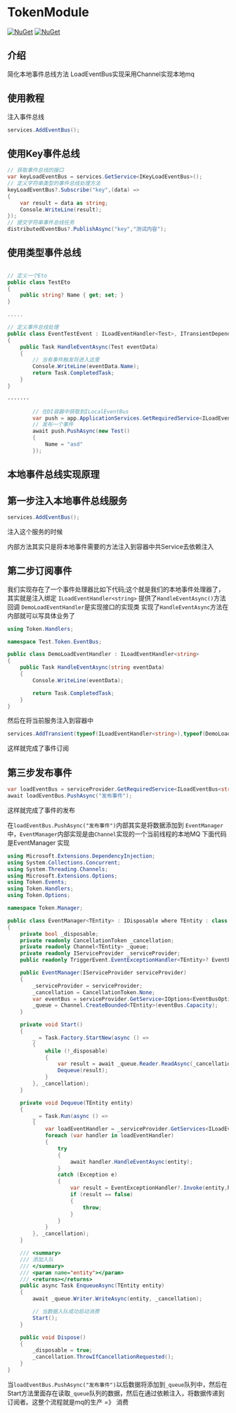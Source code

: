 # TokenModule

[![NuGet](https://img.shields.io/nuget/dt/Token.EventBus.svg?label=NuGet&style=flat&logo=nuget)](https://www.nuget.org/packages/Token.EventBus)
[![NuGet](https://img.shields.io/nuget/v/Token.EventBus.svg?label=NuGet&style=flat&logo=nuget)](https://www.nuget.org/packages/Token.EventBus/)

## 介绍

简化本地事件总线方法
LoadEventBus实现采用Channel实现本地mq

## 使用教程

注入事件总线

```csharp
services.AddEventBus();
```

## 使用Key事件总线

```csharp
// 获取事件总线的接口
var keyLoadEventBus = services.GetService<IKeyLoadEventBus>();
// 定义字符串类型的事件总线处理方法
keyLoadEventBus?.Subscribe("key",(data) =>
{
    var result = data as string;
    Console.WriteLine(result);
});
// 提交字符串事件总线任务
distributedEventBus?.PublishAsync("key","测试内容");

```

## 使用类型事件总线

```csharp

// 定义一个Eto
public class TestEto
{
    public string? Name { get; set; }
}

.....

// 定义事件总线处理
public class EventTestEvent : ILoadEventHandler<Test>, ITransientDependency
{
    public Task HandleEventAsync(Test eventData)
    {
        // 当有事件触发将进入这里
        Console.WriteLine(eventData.Name);
        return Task.CompletedTask;
    }
}

·······

        // 在DI容器中获取到ILocalEventBus
        var push = app.ApplicationServices.GetRequiredService<ILoadEventBus<Test>>();
        // 发布一个事件
        await push.PushAsync(new Test()
        {
            Name = "asd"
        });

```



## 本地事件总线实现原理

## 第一步注入本地事件总线服务

```c#
services.AddEventBus();
```

注入这个服务的时候

内部方法其实只是将本地事件需要的方法注入到容器中共Service去依赖注入

## 第二步订阅事件

我们实现存在了一个事件处理器比如下代码;这个就是我们的本地事件处理器了，其实就是注入绑定 `ILoadEventHandler<string>` 提供了`HandleEventAsync()`方法回调 `DemoLoadEventHandler`是实现接口的实现类
实现了`HandleEventAsync`方法在内部就可以写具体业务了

```c#
using Token.Handlers;

namespace Test.Token.EventBus;

public class DemoLoadEventHandler : ILoadEventHandler<string>
{
    public Task HandleEventAsync(string eventData)
    {
        Console.WriteLine(eventData);

        return Task.CompletedTask;
    }
}
```

然后在将当前服务注入到容器中 

```c#
services.AddTransient(typeof(ILoadEventHandler<string>),typeof(DemoLoadEventHandler));
```

这样就完成了事件订阅

## 第三步发布事件

```c#
var loadEventBus = serviceProvider.GetRequiredService<ILoadEventBus<string>>();
await loadEventBus.PushAsync("发布事件");
```

这样就完成了事件的发布

在`loadEventBus.PushAsync("发布事件")`内部其实是将数据添加到 `EventManager`中，`EventManager`内部实现是由`Channel`实现的一个当前线程的本地MQ 下面代码是EventManager 实现

```c#
using Microsoft.Extensions.DependencyInjection;
using System.Collections.Concurrent;
using System.Threading.Channels;
using Microsoft.Extensions.Options;
using Token.Events;
using Token.Handlers;
using Token.Options;

namespace Token.Manager;

public class EventManager<TEntity> : IDisposable where TEntity : class
{
    private bool _disposable;
    private readonly CancellationToken _cancellation;
    private readonly Channel<TEntity> _queue;
    private readonly IServiceProvider _serviceProvider;
    public readonly TriggerEvent.EventExceptionHandler<TEntity>? EventExceptionHandler;

    public EventManager(IServiceProvider serviceProvider)
    {
        _serviceProvider = serviceProvider;
        _cancellation = CancellationToken.None;
        var eventBus = serviceProvider.GetService<IOptions<EventBusOption>>()?.Value ?? new EventBusOption();
        _queue = Channel.CreateBounded<TEntity>(eventBus.Capacity);
    }

    private void Start()
    {
        _ = Task.Factory.StartNew(async () =>
        {
            while (!_disposable)
            {
                var result = await _queue.Reader.ReadAsync(_cancellation);
                Dequeue(result);
            }
        }, _cancellation);
    }

    private void Dequeue(TEntity entity)
    {
        _ = Task.Run(async () =>
        {
            var loadEventHandler = _serviceProvider.GetServices<ILoadEventHandler<TEntity>>();
            foreach (var handler in loadEventHandler)
            {
                try
                {
                    await handler.HandleEventAsync(entity);
                }
                catch (Exception e)
                {
                    var result = EventExceptionHandler?.Invoke(entity,handler.GetType(), e);
                    if (result == false)
                    {
                        throw;
                    }
                }
            }
        }, _cancellation);
    }

    /// <summary>
    /// 添加入队
    /// </summary>
    /// <param name="entity"></param>
    /// <returns></returns>
    public async Task EnqueueAsync(TEntity entity)
    {
        await _queue.Writer.WriteAsync(entity, _cancellation);

        // 当数据入队成功启动消费
        Start();
    }

    public void Dispose()
    {
        _disposable = true;
        _cancellation.ThrowIfCancellationRequested();
    }
}
```

当`loadEventBus.PushAsync("发布事件")`以后数据将添加到`_queue`队列中，然后在Start方法里面存在读取`_queue`队列的数据，然后在通过依赖注入，将数据传递到订阅者。这整个流程就是mq的生产 =》 消费 
